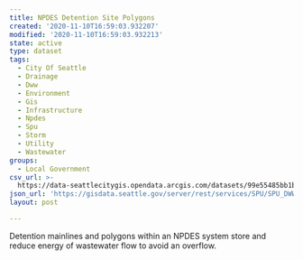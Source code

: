 ```yaml
---
title: NPDES Detention Site Polygons
created: '2020-11-10T16:59:03.932207'
modified: '2020-11-10T16:59:03.932213'
state: active
type: dataset
tags:
  - City Of Seattle
  - Drainage
  - Dww
  - Environment
  - Gis
  - Infrastructure
  - Npdes
  - Spu
  - Storm
  - Utility
  - Wastewater
groups:
  - Local Government
csv_url: >-
  https://data-seattlecitygis.opendata.arcgis.com/datasets/99e55485bb1b4464be73c55a746399c6_10.csv?outSR=%7B%22latestWkid%22%3A2926%2C%22wkid%22%3A2926%7D
json_url: 'https://gisdata.seattle.gov/server/rest/services/SPU/SPU_DWW/MapServer/10'
layout: post

---
```

Detention mainlines and polygons within an NPDES system store and reduce energy of wastewater flow to avoid an overflow.
